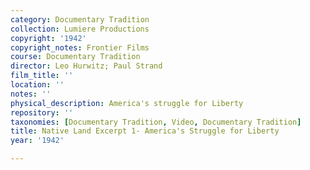 ```yaml
---
category: Documentary Tradition
collection: Lumiere Productions
copyright: '1942'
copyright_notes: Frontier Films
course: Documentary Tradition
director: Leo Hurwitz; Paul Strand
film_title: ''
location: ''
notes: ''
physical_description: America's struggle for Liberty
repository: ''
taxonomies: [Documentary Tradition, Video, Documentary Tradition]
title: Native Land Excerpt 1- America's Struggle for Liberty
year: '1942'

---
```

